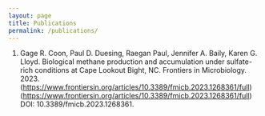 ```yaml
---
layout: page
title: Publications
permalink: /publications/
---
```


1. Gage R. Coon, Paul D. Duesing, Raegan Paul, Jennifer A. Baily, Karen G. Lloyd. Biological methane production and accumulation under sulfate-rich conditions at Cape Lookout Bight, NC. Frontiers in Microbiology. 2023. (https://www.frontiersin.org/articles/10.3389/fmicb.2023.1268361/full)(https://www.frontiersin.org/articles/10.3389/fmicb.2023.1268361/full) DOI: 10.3389/fmicb.2023.1268361.
